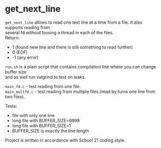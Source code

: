 # get_next_line

`get_next_line` allows to read one text line at a time from a file. It also supports reading from \
several fd without loosing a thread in each of the files.\
Return:
- 1 (found new line and there is still something to read further)
- 0 (EOF)
- -1 (any error)

`run.sh` is a plain script that contains compilation line where you can change buffer size\
and as well run valgrind to test on leaks.

`main_fd.c` - test reading from one file.\
`main_multfd.c` - test reading from multiple files (read by turns one line from two files).

Tests:
- file with only one line
- long file with BUFFER_SIZE=9999
- long file with BUFFER_SIZE=1
- BUFFER_SIZE is exactly the line length

Project is written in accordance with School 21 coding style.